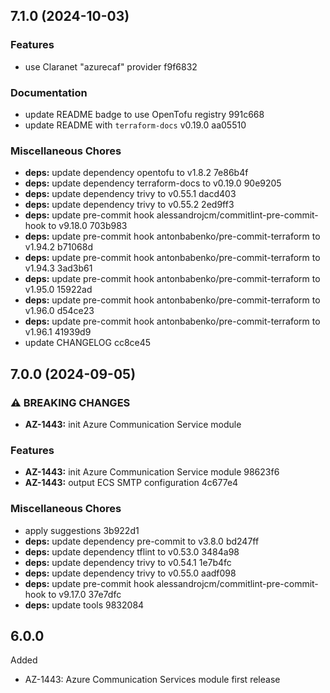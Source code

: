 ## 7.1.0 (2024-10-03)

### Features

* use Claranet "azurecaf" provider f9f6832

### Documentation

* update README badge to use OpenTofu registry 991c668
* update README with `terraform-docs` v0.19.0 aa05510

### Miscellaneous Chores

* **deps:** update dependency opentofu to v1.8.2 7e86b4f
* **deps:** update dependency terraform-docs to v0.19.0 90e9205
* **deps:** update dependency trivy to v0.55.1 dacd403
* **deps:** update dependency trivy to v0.55.2 2ed9ff3
* **deps:** update pre-commit hook alessandrojcm/commitlint-pre-commit-hook to v9.18.0 703b983
* **deps:** update pre-commit hook antonbabenko/pre-commit-terraform to v1.94.2 b71068d
* **deps:** update pre-commit hook antonbabenko/pre-commit-terraform to v1.94.3 3ad3b61
* **deps:** update pre-commit hook antonbabenko/pre-commit-terraform to v1.95.0 15922ad
* **deps:** update pre-commit hook antonbabenko/pre-commit-terraform to v1.96.0 d54ce23
* **deps:** update pre-commit hook antonbabenko/pre-commit-terraform to v1.96.1 41939d9
* update CHANGELOG cc8ce45

## 7.0.0 (2024-09-05)

### ⚠ BREAKING CHANGES

* **AZ-1443:** init Azure Communication Service module

### Features

* **AZ-1443:** init Azure Communication Service module 98623f6
* **AZ-1443:** output ECS SMTP configuration 4c677e4

### Miscellaneous Chores

* apply suggestions 3b922d1
* **deps:** update dependency pre-commit to v3.8.0 bd247ff
* **deps:** update dependency tflint to v0.53.0 3484a98
* **deps:** update dependency trivy to v0.54.1 1e7b4fc
* **deps:** update dependency trivy to v0.55.0 aadf098
* **deps:** update pre-commit hook alessandrojcm/commitlint-pre-commit-hook to v9.17.0 37e7dfc
* **deps:** update tools 9832084

## 6.0.0

Added
  * AZ-1443: Azure Communication Services module first release
